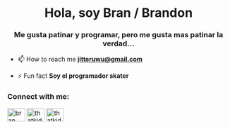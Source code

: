 <h1 align="center">Hola, soy Bran / Brandon</h1>
<h3 align="center">Me gusta patinar y programar, pero me gusta mas patinar la verdad...</h3>

- 📫 How to reach me **jitteruwu@gmail.com**

- ⚡ Fun fact **Soy el programador skater**

<h3 align="left">Connect with me:</h3>
<p align="left">
<a href="https://fb.com/bran bran" target="blank"><img align="center" src="https://raw.githubusercontent.com/rahuldkjain/github-profile-readme-generator/master/src/images/icons/Social/facebook.svg" alt="bran bran" height="30" width="40" /></a>
<a href="https://instagram.com/thatkidbrano" target="blank"><img align="center" src="https://raw.githubusercontent.com/rahuldkjain/github-profile-readme-generator/master/src/images/icons/Social/instagram.svg" alt="thatkidbrano" height="30" width="40" /></a>
<a href="https://discord.gg/thatkidbran" target="blank"><img align="center" src="https://raw.githubusercontent.com/rahuldkjain/github-profile-readme-generator/master/src/images/icons/Social/discord.svg" alt="thatkidbran" height="30" width="40" /></a>
</p>

